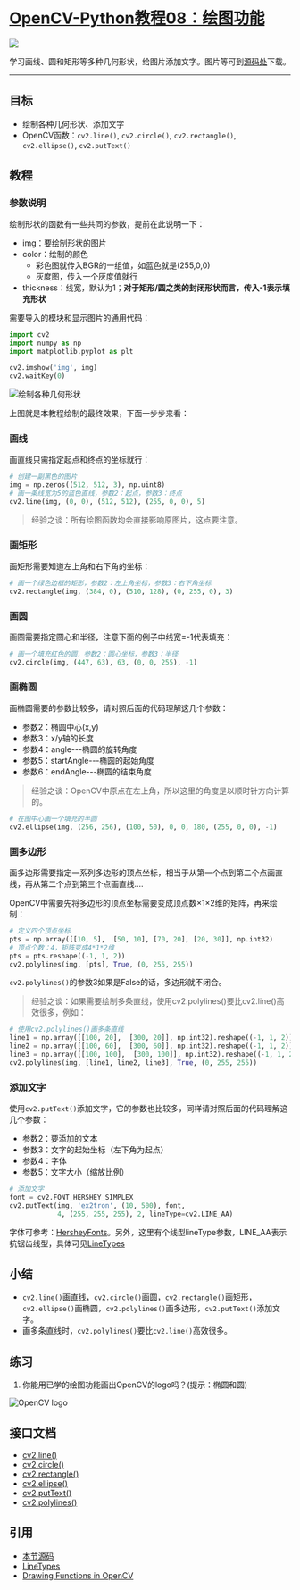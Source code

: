 # [OpenCV-Python教程08：绘图功能](http://codec.wang/opencv-python-drawing-function/)

![](http://blog.codec.wang/cv2_drawing_functions.jpg)

学习画线、圆和矩形等多种几何形状，给图片添加文字。<!-- more -->图片等可到[源码处](#引用)下载。

---

## 目标

- 绘制各种几何形状、添加文字
- OpenCV函数：`cv2.line()`, `cv2.circle()`, `cv2.rectangle()`, `cv2.ellipse()`, `cv2.putText()`

## 教程

### 参数说明

绘制形状的函数有一些共同的参数，提前在此说明一下：

- img：要绘制形状的图片
- color：绘制的颜色
  - 彩色图就传入BGR的一组值，如蓝色就是(255,0,0)
  - 灰度图，传入一个灰度值就行
- thickness：线宽，默认为1；**对于矩形/圆之类的封闭形状而言，传入-1表示填充形状**

需要导入的模块和显示图片的通用代码：

```python
import cv2
import numpy as np
import matplotlib.pyplot as plt

cv2.imshow('img', img)
cv2.waitKey(0)
```

![绘制各种几何形状](http://blog.codec.wang/cv2_drawing_functions.jpg)

上图就是本教程绘制的最终效果，下面一步步来看：

### 画线

画直线只需指定起点和终点的坐标就行：

```python
# 创建一副黑色的图片
img = np.zeros((512, 512, 3), np.uint8)
# 画一条线宽为5的蓝色直线，参数2：起点，参数3：终点
cv2.line(img, (0, 0), (512, 512), (255, 0, 0), 5)
```

> 经验之谈：所有绘图函数均会直接影响原图片，这点要注意。

### 画矩形

画矩形需要知道左上角和右下角的坐标：

```python
# 画一个绿色边框的矩形，参数2：左上角坐标，参数3：右下角坐标
cv2.rectangle(img, (384, 0), (510, 128), (0, 255, 0), 3)
```

### 画圆

画圆需要指定圆心和半径，注意下面的例子中线宽=-1代表填充：

```python
# 画一个填充红色的圆，参数2：圆心坐标，参数3：半径
cv2.circle(img, (447, 63), 63, (0, 0, 255), -1)
```

### 画椭圆

画椭圆需要的参数比较多，请对照后面的代码理解这几个参数：

- 参数2：椭圆中心(x,y)
- 参数3：x/y轴的长度
- 参数4：angle---椭圆的旋转角度
- 参数5：startAngle---椭圆的起始角度
- 参数6：endAngle---椭圆的结束角度

> 经验之谈：OpenCV中原点在左上角，所以这里的角度是以顺时针方向计算的。

```python
# 在图中心画一个填充的半圆
cv2.ellipse(img, (256, 256), (100, 50), 0, 0, 180, (255, 0, 0), -1)
```

### 画多边形

画多边形需要指定一系列多边形的顶点坐标，相当于从第一个点到第二个点画直线，再从第二个点到第三个点画直线....

OpenCV中需要先将多边形的顶点坐标需要变成顶点数×1×2维的矩阵，再来绘制：

```python
# 定义四个顶点坐标
pts = np.array([[10, 5],  [50, 10], [70, 20], [20, 30]], np.int32)
# 顶点个数：4，矩阵变成4*1*2维
pts = pts.reshape((-1, 1, 2))
cv2.polylines(img, [pts], True, (0, 255, 255))
```

`cv2.polylines()`的参数3如果是False的话，多边形就不闭合。

> 经验之谈：如果需要绘制多条直线，使用cv2.polylines()要比cv2.line()高效很多，例如：

```python
# 使用cv2.polylines()画多条直线
line1 = np.array([[100, 20],  [300, 20]], np.int32).reshape((-1, 1, 2))
line2 = np.array([[100, 60],  [300, 60]], np.int32).reshape((-1, 1, 2))
line3 = np.array([[100, 100],  [300, 100]], np.int32).reshape((-1, 1, 2))
cv2.polylines(img, [line1, line2, line3], True, (0, 255, 255))
```

### 添加文字

使用`cv2.putText()`添加文字，它的参数也比较多，同样请对照后面的代码理解这几个参数：

- 参数2：要添加的文本
- 参数3：文字的起始坐标（左下角为起点）
- 参数4：字体
- 参数5：文字大小（缩放比例）

```python
# 添加文字
font = cv2.FONT_HERSHEY_SIMPLEX
cv2.putText(img, 'ex2tron', (10, 500), font,
            4, (255, 255, 255), 2, lineType=cv2.LINE_AA)
```

字体可参考：[HersheyFonts](https://docs.opencv.org/4.0.0/d6/d6e/group__imgproc__draw.html#ga0f9314ea6e35f99bb23f29567fc16e11)。另外，这里有个线型lineType参数，LINE_AA表示抗锯齿线型，具体可见[LineTypes](https://docs.opencv.org/3.3.1/d0/de1/group__core.html#gaf076ef45de481ac96e0ab3dc2c29a777)

## 小结

- `cv2.line()`画直线，`cv2.circle()`画圆，`cv2.rectangle()`画矩形，`cv2.ellipse()`画椭圆，`cv2.polylines()`画多边形，`cv2.putText()`添加文字。
- 画多条直线时，`cv2.polylines()`要比`cv2.line()`高效很多。

## 练习

1. 你能用已学的绘图功能画出OpenCV的logo吗？(提示：椭圆和圆)

![OpenCV logo](http://blog.codec.wang/cv2_draw_opencv_logo.jpg)

## 接口文档

- [cv2.line()](https://docs.opencv.org/4.0.0/d6/d6e/group__imgproc__draw.html#ga7078a9fae8c7e7d13d24dac2520ae4a2)
- [cv2.circle()](https://docs.opencv.org/4.0.0/d6/d6e/group__imgproc__draw.html#gaf10604b069374903dbd0f0488cb43670)
- [cv2.rectangle()](https://docs.opencv.org/4.0.0/d6/d6e/group__imgproc__draw.html#ga07d2f74cadcf8e305e810ce8eed13bc9)
- [cv2.ellipse()](https://docs.opencv.org/4.0.0/d6/d6e/group__imgproc__draw.html#ga28b2267d35786f5f890ca167236cbc69)
- [cv2.putText()](https://docs.opencv.org/4.0.0/d6/d6e/group__imgproc__draw.html#ga5126f47f883d730f633d74f07456c576)
- [cv2.polylines()](https://docs.opencv.org/4.0.0/d6/d6e/group__imgproc__draw.html#ga1ea127ffbbb7e0bfc4fd6fd2eb64263c)

## 引用

- [本节源码](https://github.com/codecwang/OpenCV-Python-Tutorial/tree/master/08-Drawing-Function)
- [LineTypes](https://docs.opencv.org/3.3.1/d0/de1/group__core.html#gaf076ef45de481ac96e0ab3dc2c29a777)
- [Drawing Functions in OpenCV](http://opencv-python-tutroals.readthedocs.io/en/latest/py_tutorials/py_gui/py_drawing_functions/py_drawing_functions.html)